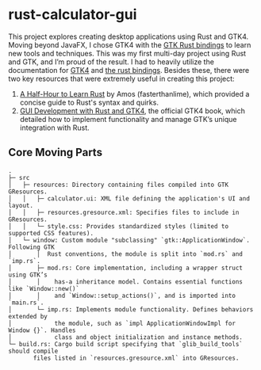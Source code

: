 # rust-calculator-gui

This project explores creating desktop applications using Rust and GTK4. Moving beyond JavaFX, I chose GTK4 with the [GTK Rust bindings](https://gtk-rs.org/) to learn new tools and techniques. This was my first multi-day project using Rust and GTK, and I’m proud of the result. I had to heavily utilize the documentation for [GTK4](https://docs.gtk.org/gtk4/getting_started.html) and [the rust bindings](https://docs.rs/gtk4/latest/gtk4/). Besides these, there were two key resources that were extremely useful in creating this project:
1. [A Half-Hour to Learn Rust](https://fasterthanli.me/articles/a-half-hour-to-learn-rust) by Amos (fasterthanlime), which provided a concise guide to Rust's syntax and quirks.
2. [GUI Development with Rust and GTK4](https://gtk-rs.org/gtk4-rs/git/book/introduction.html), the official GTK4 book, which detailed how to implement functionality and manage GTK’s unique integration with Rust.

## Core Moving Parts

```
.
├─ src
│   ├─ resources: Directory containing files compiled into GTK GResources.
│   │   ├─ calculator.ui: XML file defining the application's UI and layout.
│   │   ├─ resources.gresource.xml: Specifies files to include in GResources.
│   │   └─ style.css: Provides standardized styles (limited to supported CSS features).
│   └─ window: Custom module "subclassing" `gtk::ApplicationWindow`. Following GTK
│       │  Rust conventions, the module is split into `mod.rs` and `imp.rs`.
│       ├─ mod.rs: Core implementation, including a wrapper struct using GTK’s
│       │    has-a inheritance model. Contains essential functions like `Window::new()`
│       │    and `Window::setup_actions()`, and is imported into `main.rs`.
│       └─ imp.rs: Implements module functionality. Defines behaviors extended by
│            the module, such as `impl ApplicationWindowImpl for Window {}`. Handles
│            class and object initialization and instance methods.
└─ build.rs: Cargo build script specifying that `glib_build_tools` should compile
       files listed in `resources.gresource.xml` into GResources.
```